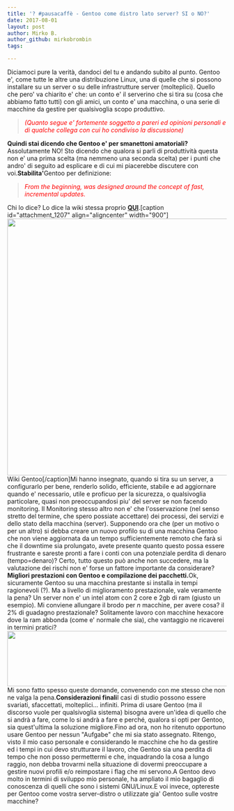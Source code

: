 ```yaml
---
title: '? #pausacaffè - Gentoo come distro lato server? SI o NO?'
date: 2017-08-01
layout: post
author: Mirko B.
author_github: mirkobrombin
tags:

---
```

Diciamoci pure la verità, dandoci del tu e andando subito al punto. Gentoo e', come tutte le altre una distribuzione Linux, una di quelle che si possono installare su un server o su delle infrastrutture server (molteplici). Quello che pero' va chiarito e' che: un conto e' il serverino che si tira su (cosa che abbiamo fatto tutti) con gli amici, un conto e' una macchina, o una serie di macchine da gestire per qualsivoglia scopo produttivo.<blockquote><span style="color: #ff0000;"><i>(Quanto segue e' fortemente soggetto a pareri ed opinioni personali e di qualche collega con cui ho condiviso la discussione)</i></span></blockquote><b>Quindi stai dicendo che Gentoo e' per smanettoni amatoriali?</b>Assolutamente NO! Sto dicendo che qualora si parli di produttività questa non e' una prima scelta (ma nemmeno una seconda scelta) per i punti che andro' di seguito ad esplicare e di cui mi piacerebbe discutere con voi.<b>Stabilita'</b>Gentoo per definizione:<blockquote><span style="color: #ff0000;"><i>From the beginning, was designed around the concept of fast, incremental updates.</i></span></blockquote>Chi lo dice? Lo dice la wiki stessa proprio <a href="https://wiki.gentoo.org/wiki/Upgrading_Gentoo"><b>QUI</b></a>.[caption id="attachment_1207" align="aligncenter" width="900"]<img class="wp-image-1207 size-large size-full wp-image-73" src="https://linuxhub.it/wordpress/wp-content/uploads/2017/08/Screenshot_20170801_144010-1024x670.png" alt="" width="900" height="589" /> Wiki Gentoo[/caption]Mi hanno insegnato, quando si tira su un server, a configurarlo per bene, renderlo solido, efficiente, stabile e ad aggiornare quando e' necessario, utile e proficuo per la sicurezza, o qualsivoglia particolare, quasi non preoccupandosi piu' del server se non facendo monitoring. Il Monitoring stesso altro non e' che l'osservazione (nel senso stretto del termine, che spero possiate accettare) dei processi, dei servizi e dello stato della macchina (server). Supponendo ora che (per un motivo o per un altro) si debba creare un nuovo profilo su di una macchina Gentoo che non viene aggiornata da un tempo sufficientemente remoto che farà si che il downtime sia prolungato, avete presente quanto questo possa essere frustrante e sareste pronti a fare i conti con una potenziale perdita di denaro (tempo=denaro)? Certo, tutto questo può anche non succedere, ma la valutazione dei rischi non e' forse un fattore importante da considerare?<b>Migliori prestazioni con Gentoo e compilazione dei pacchetti.</b>Ok, sicuramente Gentoo su una macchina prestante si installa in tempi ragionevoli (?). Ma a livello di miglioramento prestazionale, vale veramente la pena? Un server non e' un intel atom con 2 core e 2gb di ram (giusto un esempio). Mi conviene allungare il brodo per <i>n</i> macchine, per avere cosa? il 2% di guadagno prestazionale? Solitamente lavoro con macchine hexacore dove la ram abbonda (come e' normale che sia), che vantaggio ne ricaverei in termini pratici?<img class="alignnone size-full wp-image-1209 size-full wp-image-74" src="https://linuxhub.it/wordpress/wp-content/uploads/2017/08/Screenshot_20170801_161155.png" alt="" width="760" height="127" />Mi sono fatto spesso queste domande, convenendo con me stesso che non ne valga la pena.<b>Considerazioni finali</b>I casi di studio possono essere svariati, sfaccettati, molteplici... infiniti. Prima di usare Gentoo (ma il discorso vuole per qualsivoglia sistema) bisogna avere un'idea di quello che si andrà a fare, come lo si andrà a fare e perché, qualora si opti per Gentoo, sia quest'ultima la soluzione migliore.Fino ad ora, non ho ritenuto opportuno usare Gentoo per nessun "Aufgabe" che mi sia stato assegnato. Ritengo, visto il mio caso personale e considerando le macchine che ho da gestire ed i tempi in cui devo strutturare il lavoro, che Gentoo sia una perdita di tempo che non posso permettermi e che, inquadrando la cosa a lungo raggio, non debba trovarmi nella situazione di dovermi preoccupare a gestire nuovi profili e/o reimpostare i flag che mi servono.A Gentoo devo molto in termini di sviluppo mio personale, ha ampliato il mio bagaglio di conoscenza di quelli che sono i sistemi GNU/Linux.E voi invece, optereste per Gentoo come vostra server-distro o utilizzate gia' Gentoo sulle vostre macchine?